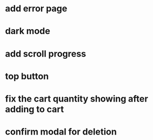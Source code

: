 # add error page

# dark mode

# add scroll progress

# top button

# fix the cart quantity showing after adding to cart

# confirm modal for deletion
